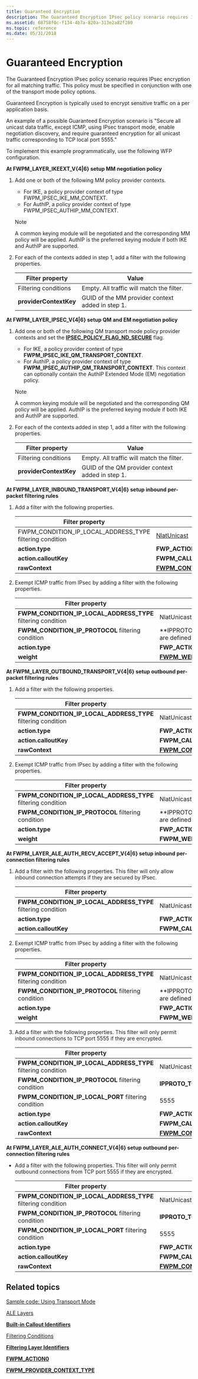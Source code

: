 ```yaml
---
title: Guaranteed Encryption
description: The Guaranteed Encryption IPsec policy scenario requires IPsec encryption for all matching traffic. This policy must be specified in conjunction with one of the transport mode policy options.
ms.assetid: 68758f0c-f134-4b7a-820a-313e2a82f280
ms.topic: reference
ms.date: 05/31/2018
---
```


# Guaranteed Encryption

The Guaranteed Encryption IPsec policy scenario requires IPsec encryption for all matching traffic. This policy must be specified in conjunction with one of the transport mode policy options.

Guaranteed Encryption is typically used to encrypt sensitive traffic on a per application basis.

An example of a possible Guaranteed Encryption scenario is "Secure all unicast data traffic, except ICMP, using IPsec transport mode, enable negotiation discovery, and require guaranteed encryption for all unicast traffic corresponding to TCP local port 5555."

To implement this example programmatically, use the following WFP configuration.

<dl>

**At FWPM\_LAYER\_IKEEXT\_V{4\|6} setup MM negotiation policy**  

1.  Add one or both of the following MM policy provider contexts.  
    -   For IKE, a policy provider context of type FWPM\_IPSEC\_IKE\_MM\_CONTEXT.
    -   For AuthIP, a policy provider context of type FWPM\_IPSEC\_AUTHIP\_MM\_CONTEXT.

    > [!Note]  
    > A common keying module will be negotiated and the corresponding MM policy will be applied. AuthIP is the preferred keying module if both IKE and AuthIP are supported.

     

2.  For each of the contexts added in step 1, add a filter with the following properties.

    | Filter property        | Value                                            |
    |------------------------|--------------------------------------------------|
    | Filtering conditions   | Empty. All traffic will match the filter.        |
    | **providerContextKey** | GUID of the MM provider context added in step 1. |

        

**At FWPM\_LAYER\_IPSEC\_V{4\|6} setup QM and EM negotiation policy**  

1.  Add one or both of the following QM transport mode policy provider contexts and set the [**IPSEC\_POLICY\_FLAG\_ND\_SECURE**](/windows/desktop/api/Ipsectypes/ns-ipsectypes-ipsec_transport_policy0) flag.  
    -   For IKE, a policy provider context of type **FWPM\_IPSEC\_IKE\_QM\_TRANSPORT\_CONTEXT**.
    -   For AuthIP, a policy provider context of type **FWPM\_IPSEC\_AUTHIP\_QM\_TRANSPORT\_CONTEXT**. This context can optionally contain the AuthIP Extended Mode (EM) negotiation policy.

    > [!Note]  
    > A common keying module will be negotiated and the corresponding QM policy will be applied. AuthIP is the preferred keying module if both IKE and AuthIP are supported.

     

2.  For each of the contexts added in step 1, add a filter with the following properties.

    | Filter property        | Value                                            |
    |------------------------|--------------------------------------------------|
    | Filtering conditions   | Empty. All traffic will match the filter.        |
    | **providerContextKey** | GUID of the QM provider context added in step 1. |

        

**At FWPM\_LAYER\_INBOUND\_TRANSPORT\_V{4\|6} setup inbound per-packet filtering rules**  

1.  Add a filter with the following properties. 

    | Filter property                                               | Value                                                                                              |
    |---------------------------------------------------------------|----------------------------------------------------------------------------------------------------|
    | FWPM\_CONDITION\_IP\_LOCAL\_ADDRESS\_TYPE filtering condition | [NlatUnicast](/windows/win32/api/nldef/ne-nldef-nl_address_type)                                      |
    | **action.type**                                               | **FWP\_ACTION\_CALLOUT\_TERMINATING**                                                              |
    | **action.calloutKey**                                         | **FWPM\_CALLOUT\_IPSEC\_INBOUND\_TRANSPORT\_V{4\|6}**                                              |
    | **rawContext**                                                | [**FWPM\_CONTEXT\_IPSEC\_INBOUND\_PERSIST\_CONNECTION\_SECURITY**](filter-context-identifiers.md) |

        
2.  Exempt ICMP traffic from IPsec by adding a filter with the following properties.

    | Filter property                                                   | Value                                                                      |
    |-------------------------------------------------------------------|----------------------------------------------------------------------------|
    | **FWPM\_CONDITION\_IP\_LOCAL\_ADDRESS\_TYPE** filtering condition | NlatUnicast                                                                |
    | **FWPM\_CONDITION\_IP\_PROTOCOL** filtering condition             | **IPPROTO\_ICMP{V6}**These constants are defined in winsock2.h.<br/> |
    | **action.type**                                                   | **FWP\_ACTION\_PERMIT**                                                    |
    | **weight**                                                        | [**FWPM\_WEIGHT\_RANGE\_IKE\_EXEMPTIONS**](filter-weight-identifiers.md)  |

        

**At FWPM\_LAYER\_OUTBOUND\_TRANSPORT\_V{4\|6} setup outbound per-packet filtering rules**  

1.  Add a filter with the following properties.

    | Filter property                                                   | Value                                                                                     |
    |-------------------------------------------------------------------|-------------------------------------------------------------------------------------------|
    | **FWPM\_CONDITION\_IP\_LOCAL\_ADDRESS\_TYPE** filtering condition | NlatUnicast                                                                               |
    | **action.type**                                                   | **FWP\_ACTION\_CALLOUT\_TERMINATING**                                                     |
    | **action.calloutKey**                                             | **FWPM\_CALLOUT\_IPSEC\_OUTBOUND\_TRANSPORT\_V{4\|6}**                                    |
    | **rawContext**                                                    | [**FWPM\_CONTEXT\_IPSEC\_OUTBOUND\_NEGOTIATE\_DISCOVER**](filter-context-identifiers.md) |

        
2.  Exempt ICMP traffic from IPsec by adding a filter with the following properties.

    | Filter property                                                   | Value                                                                      |
    |-------------------------------------------------------------------|----------------------------------------------------------------------------|
    | **FWPM\_CONDITION\_IP\_LOCAL\_ADDRESS\_TYPE** filtering condition | NlatUnicast                                                                |
    | **FWPM\_CONDITION\_IP\_PROTOCOL** filtering condition             | **IPPROTO\_ICMP{V6}**These constants are defined in winsock2.h.<br/> |
    | **action.type**                                                   | **FWP\_ACTION\_PERMIT**                                                    |
    | **weight**                                                        | **FWPM\_WEIGHT\_RANGE\_IKE\_EXEMPTIONS**                                   |

        

**At FWPM\_LAYER\_ALE\_AUTH\_RECV\_ACCEPT\_V{4\|6} setup inbound per-connection filtering rules**  

1.  Add a filter with the following properties. This filter will only allow inbound connection attempts if they are secured by IPsec. 

    | Filter property                                                   | Value                                                        |
    |-------------------------------------------------------------------|--------------------------------------------------------------|
    | **FWPM\_CONDITION\_IP\_LOCAL\_ADDRESS\_TYPE** filtering condition | NlatUnicast                                                  |
    | **action.type**                                                   | **FWP\_ACTION\_CALLOUT\_TERMINATING**                        |
    | **action.calloutKey**                                             | **FWPM\_CALLOUT\_IPSEC\_INBOUND\_INITIATE\_SECURE\_V{4\|6}** |

        
2.  Exempt ICMP traffic from IPsec by adding a filter with the following properties.

    | Filter property                                                   | Value                                                                      |
    |-------------------------------------------------------------------|----------------------------------------------------------------------------|
    | **FWPM\_CONDITION\_IP\_LOCAL\_ADDRESS\_TYPE** filtering condition | NlatUnicast                                                                |
    | **FWPM\_CONDITION\_IP\_PROTOCOL** filtering condition             | **IPPROTO\_ICMP{V6}**These constants are defined in winsock2.h.<br/> |
    | **action.type**                                                   | **FWP\_ACTION\_PERMIT**                                                    |
    | **weight**                                                        | **FWPM\_WEIGHT\_RANGE\_IKE\_EXEMPTIONS**                                   |

        
3.  Add a filter with the following properties. This filter will only permit inbound connections to TCP port 5555 if they are encrypted.

    | Filter property                                                   | Value                                                                                                 |
    |-------------------------------------------------------------------|-------------------------------------------------------------------------------------------------------|
    | **FWPM\_CONDITION\_IP\_LOCAL\_ADDRESS\_TYPE** filtering condition | NlatUnicast                                                                                           |
    | **FWPM\_CONDITION\_IP\_PROTOCOL** filtering condition             | **IPPROTO\_TCP**This constant is defined in winsock2.h.<br/>                                    |
    | **FWPM\_CONDITION\_IP\_LOCAL\_PORT** filtering condition          | 5555                                                                                                  |
    | **action.type**                                                   | **FWP\_ACTION\_CALLOUT\_TERMINATING**                                                                 |
    | **action.calloutKey**                                             | **FWPM\_CALLOUT\_IPSEC\_INBOUND\_INITIATE\_SECURE\_V{4\|6}**                                          |
    | **rawContext**                                                    | [**FWPM\_CONTEXT\_ALE\_SET\_CONNECTION\_REQUIRE\_IPSEC\_ENCRYPTION**](filter-context-identifiers.md) |

        

**At FWPM\_LAYER\_ALE\_AUTH\_CONNECT\_V{4\|6} setup outbound per-connection filtering rules**

-   Add a filter with the following properties. This filter will only permit outbound connections from TCP port 5555 if they are encrypted.

    | Filter property                                                   | Value                                                                                                 |
    |-------------------------------------------------------------------|-------------------------------------------------------------------------------------------------------|
    | **FWPM\_CONDITION\_IP\_LOCAL\_ADDRESS\_TYPE** filtering condition | NlatUnicast                                                                                           |
    | **FWPM\_CONDITION\_IP\_PROTOCOL** filtering condition             | **IPPROTO\_TCP**This constant is defined in winsock2.h.<br/>                                    |
    | **FWPM\_CONDITION\_IP\_LOCAL\_PORT** filtering condition          | 5555                                                                                                  |
    | **action.type**                                                   | **FWP\_ACTION\_CALLOUT\_TERMINATING**                                                                 |
    | **action.calloutKey**                                             | **FWPM\_CALLOUT\_IPSEC\_ALE\_CONNECT\_V{4\|6}**                                                       |
    | **rawContext**                                                    | [**FWPM\_CONTEXT\_ALE\_SET\_CONNECTION\_REQUIRE\_IPSEC\_ENCRYPTION**](filter-context-identifiers.md) |

      

  
</dl>

## Related topics

<dl> <dt>

[Sample code: Using Transport Mode](using-transport-mode.md)
</dt> <dt>

[ALE Layers](ale-layers.md)
</dt> <dt>

[**Built-in Callout Identifiers**](built-in-callout-identifiers.md)
</dt> <dt>

[Filtering Conditions](filtering-conditions.md)
</dt> <dt>

[**Filtering Layer Identifiers**](management-filtering-layer-identifiers-.md)
</dt> <dt>

[**FWPM\_ACTION0**](/windows/desktop/api/Fwpmtypes/ns-fwpmtypes-fwpm_action0)
</dt> <dt>

[**FWPM\_PROVIDER\_CONTEXT\_TYPE**](/windows/desktop/api/Fwpmtypes/ne-fwpmtypes-fwpm_provider_context_type)
</dt> </dl>

 

